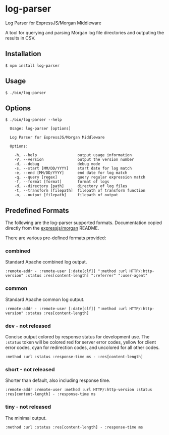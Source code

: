 # log-parser
Log Parser for ExpressJS/Morgan Middleware

A tool for querying and parsing Morgan log file directories and outputing the results in CSV.

## Installation

    $ npm install log-parser

## Usage

    $ ./bin/log-parser

## Options

```
$ ./bin/log-parser --help

  Usage: log-parser [options]

  Log Parser for ExpressJS/Morgan Middleware

  Options:

    -h, --help                  output usage information
    -V, --version               output the version number
    -d, --debug                 debug mode
    -s, --start [MM/DD/YYYY]    start date for log match
    -e, --end [MM/DD/YYYY]      end date for log match
    -q, --query [regex]         query regular expression match
    -f, --format [format]       format of logs
    -d, --directory [path]      directory of log files
    -t, --transform [filepath]  filepath of transform function
    -o, --output [filepath]     filepath of output
```

## Predefined Formats

The following are the log-parser supported formats. Documentation copied directly from the [expressjs/morgan](https://github.com/expressjs/morgan) README.

There are various pre-defined formats provided:

### combined

Standard Apache combined log output.

```
:remote-addr - :remote-user [:date[clf]] ":method :url HTTP/:http-version" :status :res[content-length] ":referrer" ":user-agent"
```

### common

Standard Apache common log output.

```
:remote-addr - :remote-user [:date[clf]] ":method :url HTTP/:http-version" :status :res[content-length]
```

### dev - not released

Concise output colored by response status for development use. The `:status`
token will be colored red for server error codes, yellow for client error
codes, cyan for redirection codes, and uncolored for all other codes.

```
:method :url :status :response-time ms - :res[content-length]
```

### short - not released

Shorter than default, also including response time.

```
:remote-addr :remote-user :method :url HTTP/:http-version :status :res[content-length] - :response-time ms
```

### tiny - not released

The minimal output.

```
:method :url :status :res[content-length] - :response-time ms
```